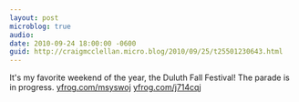 ```yaml
---
layout: post
microblog: true
audio: 
date: 2010-09-24 18:00:00 -0600
guid: http://craigmcclellan.micro.blog/2010/09/25/t25501230643.html
---
```

It's my favorite weekend of the year, the Duluth Fall Festival! The parade is in progress. [yfrog.com/msyswoj](http://yfrog.com/msyswoj) [yfrog.com/j714cqj](http://yfrog.com/j714cqj)
